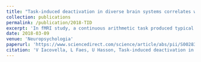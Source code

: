 ```yaml
---
title: "Task-induced deactivation in diverse brain systems correlates with interindividual differences in distinct autonomic indices"
collection: publications
permalink: /publication/2018-TID
excerpt: 'In fMRI study, a continuous arithmetic task produced typical activation/deactivation patterns. We derived several autonomic (ANS) indices from cardiac and respiration data. Deactivation in different regions was predicted by different ANS indices. The findings can explain “failures to deactivate” in clinical and normative populations.'
date: 2018-03-09
venue: 'Neuropsychologia'
paperurl: 'https://www.sciencedirect.com/science/article/abs/pii/S0028393218300927?via%3Dihub'
citation: 'V Iacovella, L Faes, U Hasson, Task-induced deactivation in diverse brain systems correlates with interindividual differences in distinct autonomic indices, Neuropsychologia 113, 29-42'
---
```

